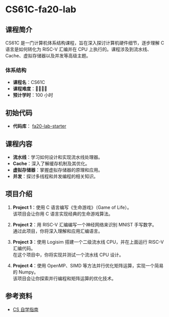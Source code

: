 # CS61C-fa20-lab

## 课程简介

CS61C 是一门计算机体系结构课程，旨在深入探讨计算机硬件细节，逐步理解 C 语言是如何转化为 RISC-V 汇编并在 CPU 上执行的。课程涉及到流水线、Cache、虚拟存储器以及并发等高级主题。

### 体系结构
- **课程名**：CS61C
- **课程难度**：🌟🌟🌟🌟
- **预计学时**：100 小时

## 初始代码

- **代码库**： [fa20-lab-starter](https://github.com/61c-teach/fa20-lab-starter.git)

## 课程内容

- **流水线**：学习如何设计和实现流水线处理器。
- **Cache**：深入了解缓存机制及其优化。
- **虚拟存储器**：掌握虚拟存储器的原理和应用。
- **并发**：探讨多线程和并发编程的相关知识。

## 项目介绍

1. **Project 1**：使用 C 语言编写《生命游戏》（Game of Life）。  
   该项目会让你用 C 语言实现经典的生命游戏算法。

2. **Project 2**：用 RISC-V 汇编编写一个神经网络来识别 MNIST 手写数字。  
   通过此项目，你将深入理解和应用汇编语言。

3. **Project 3**：使用 Logisim 搭建一个二级流水线 CPU，并在上面运行 RISC-V 汇编代码。  
   在这个项目中，你将实现并测试一个流水线 CPU 设计。

4. **Project 4**：使用 OpenMP、SIMD 等方法并行优化矩阵运算，实现一个简易的 Numpy。  
   该项目会让你探索并行编程和矩阵运算的优化技术。

## 参考资料

- [CS 自学指南](https://csdiy.wiki/%E4%BD%93%E7%B3%BB%E7%BB%93%E6%9E%84/CS61C/)


